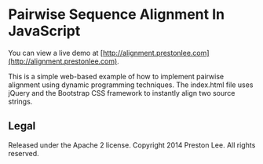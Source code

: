 Pairwise Sequence Alignment In JavaScript
====

You can view a live demo at [http://alignment.prestonlee.com](http://alignment.prestonlee.com).

This is a simple web-based example of how to implement pairwise alignment using dynamic programming techniques. The index.html file uses jQuery and the Bootstrap CSS framework to instantly align two source strings. 


Legal
----
Released under the Apache 2 license. Copyright 2014 Preston Lee. All rights reserved.